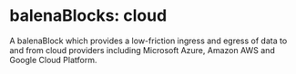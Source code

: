 # balenaBlocks: cloud #
A balenaBlock which provides a low-friction ingress and egress of data to and from cloud providers including Microsoft Azure, Amazon AWS and Google Cloud Platform.


